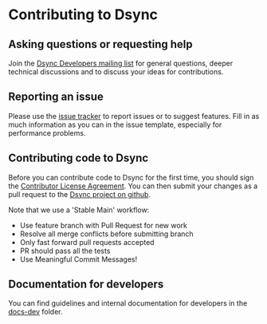 # Contributing to Dsync

## Asking questions or requesting help

Join the [Dsync Developers mailing list](https://groups.google.com/a/adiom.io/g/dsync-dev) for general questions, deeper
technical discussions and to discuss your ideas for contributions.

## Reporting an issue

Please use the [issue tracker](https://github.com/adiom-data/dsync/issues) to report issues or to suggest features. Fill
in as much information as you can in the issue template, especially for performance problems.

## Contributing code to Dsync

Before you can contribute code to Dsync for the first time, you should sign
the [Contributor License Agreement](https://www.jotform.com/sign/241826252685058/invite/01j1r2zqvc7a7aff403461f1ef). You
can then submit your changes as a pull request to the [Dsync project on github](https://github.com/adiom-data/dsync).

Note that we use a 'Stable Main' workflow:

* Use feature branch with Pull Request for new work
* Resolve all merge conflicts before submitting branch
* Only fast forward pull requests accepted
* PR should pass all the tests
* Use Meaningful Commit Messages!

## Documentation for developers

You can find guidelines and internal documentation for developers in
the [docs-dev](https://github.com/adiom-data/dsync/tree/main/docs-dev) folder.
